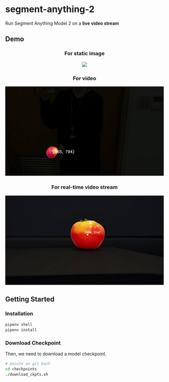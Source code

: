 # segment-anything-2
Run Segment Anything Model 2 on a **live video stream**

## Demo
<div align=center>
<p align="center">

### For static image
<img src="./assets/image_mask.gif" width="880">
</p>

### For video
<img src="./assets/video_mask.gif" width="880">
</p>

### For real-time video stream
<img src="./assets/real_time_mask.gif" width="880">
</p>
</div>


## Getting Started

### Installation

```bash
pipenv shell
pipenv install
```
### Download Checkpoint

Then, we need to download a model checkpoint.

```bash
# excute on git bash
cd checkpoints
./download_ckpts.sh

```
